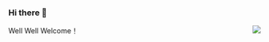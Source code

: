 ### Hi there 👋

<img align="right" src="https://github-readme-stats.vercel.app/api?username=myafer&show_icons=true&theme=cobalt&hide_title=false" />


Well Well Welcome！
